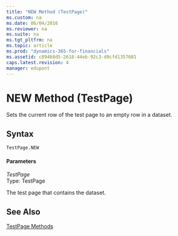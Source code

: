 ```yaml
---
title: "NEW Method (TestPage)"
ms.custom: na
ms.date: 06/04/2016
ms.reviewer: na
ms.suite: na
ms.tgt_pltfrm: na
ms.topic: article
ms.prod: "dynamics-365-for-financials"
ms.assetid: c89468d5-2618-44eb-92c3-d9cfd1357681
caps.latest.revision: 4
manager: edupont
---
```

# NEW Method (TestPage)
Sets the current row of the test page to an empty row in a dataset.  
  
## Syntax  
  
```  
TestPage.NEW  
```  
  
#### Parameters  
 *TestPage*  
 Type: TestPage  
  
 The test page that contains the dataset.  
  
## See Also  
 [TestPage Methods](devenv-TestPage-Methods.md)